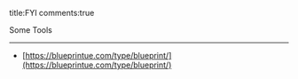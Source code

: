 title:FYI
comments:true

Some Tools 

---

- [https://blueprintue.com/type/blueprint/](https://blueprintue.com/type/blueprint/)